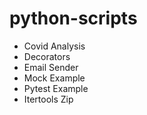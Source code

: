 # python-scripts
- Covid Analysis
- Decorators
- Email Sender
- Mock Example
- Pytest Example
- Itertools Zip

